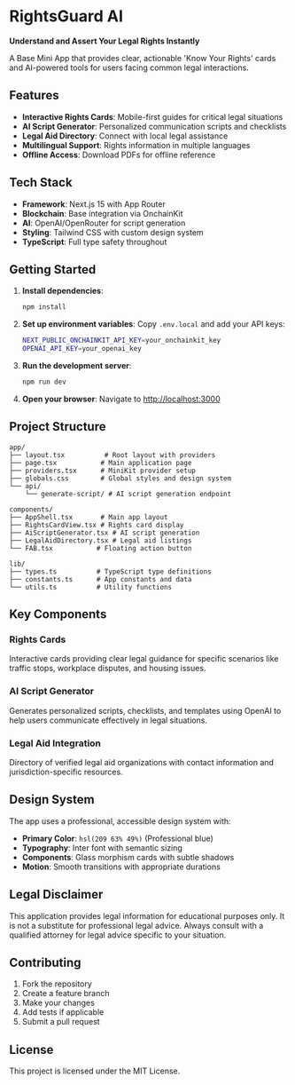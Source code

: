 # RightsGuard AI

**Understand and Assert Your Legal Rights Instantly**

A Base Mini App that provides clear, actionable 'Know Your Rights' cards and AI-powered tools for users facing common legal interactions.

## Features

- **Interactive Rights Cards**: Mobile-first guides for critical legal situations
- **AI Script Generator**: Personalized communication scripts and checklists
- **Legal Aid Directory**: Connect with local legal assistance
- **Multilingual Support**: Rights information in multiple languages
- **Offline Access**: Download PDFs for offline reference

## Tech Stack

- **Framework**: Next.js 15 with App Router
- **Blockchain**: Base integration via OnchainKit
- **AI**: OpenAI/OpenRouter for script generation
- **Styling**: Tailwind CSS with custom design system
- **TypeScript**: Full type safety throughout

## Getting Started

1. **Install dependencies**:
   ```bash
   npm install
   ```

2. **Set up environment variables**:
   Copy `.env.local` and add your API keys:
   ```bash
   NEXT_PUBLIC_ONCHAINKIT_API_KEY=your_onchainkit_key
   OPENAI_API_KEY=your_openai_key
   ```

3. **Run the development server**:
   ```bash
   npm run dev
   ```

4. **Open your browser**:
   Navigate to [http://localhost:3000](http://localhost:3000)

## Project Structure

```
app/
├── layout.tsx          # Root layout with providers
├── page.tsx           # Main application page
├── providers.tsx      # MiniKit provider setup
├── globals.css        # Global styles and design system
└── api/
    └── generate-script/ # AI script generation endpoint

components/
├── AppShell.tsx       # Main app layout
├── RightsCardView.tsx # Rights card display
├── AiScriptGenerator.tsx # AI script generation
├── LegalAidDirectory.tsx # Legal aid listings
└── FAB.tsx           # Floating action button

lib/
├── types.ts          # TypeScript type definitions
├── constants.ts      # App constants and data
└── utils.ts          # Utility functions
```

## Key Components

### Rights Cards
Interactive cards providing clear legal guidance for specific scenarios like traffic stops, workplace disputes, and housing issues.

### AI Script Generator
Generates personalized scripts, checklists, and templates using OpenAI to help users communicate effectively in legal situations.

### Legal Aid Integration
Directory of verified legal aid organizations with contact information and jurisdiction-specific resources.

## Design System

The app uses a professional, accessible design system with:
- **Primary Color**: `hsl(209 63% 49%)` (Professional blue)
- **Typography**: Inter font with semantic sizing
- **Components**: Glass morphism cards with subtle shadows
- **Motion**: Smooth transitions with appropriate durations

## Legal Disclaimer

This application provides legal information for educational purposes only. It is not a substitute for professional legal advice. Always consult with a qualified attorney for legal advice specific to your situation.

## Contributing

1. Fork the repository
2. Create a feature branch
3. Make your changes
4. Add tests if applicable
5. Submit a pull request

## License

This project is licensed under the MIT License.
